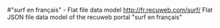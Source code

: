 #"surf en français" - Flat file data model
http://fr.recuweb.com/surf/
Flat JSON file data model of the recuweb portal "surf en français"
